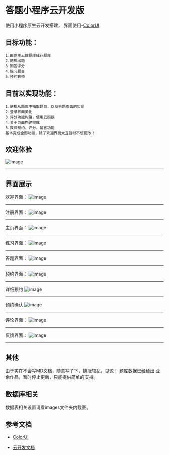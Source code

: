 # 答题小程序云开发版
使用小程序原生云开发搭建，
界面使用-[ColorUI](https://github.com/weilanwl/ColorUI)


## 目标功能：
    1.由原生云数据库储存题库
    2.随机出题
    3.回答评分
    4.练习题目
    5.预约教师
    

## 目前以实现功能：
    1.随机从题库中抽取题目，以及答题页面的实现
    2.登录界面美化
    3.评分功能构建，使用云函数
    4.关于页面构建完成
    5.教师预约，评分，留言功能
    基本完成全部功能，除了欢迎界面太丑暂时不想更改！


## 欢迎体验
![image](https://github.com/gritJack/Wapp/blob/master/images/%E5%B0%8F%E7%A8%8B%E5%BA%8F%E7%A0%81.jpg)
****

## 界面展示
欢迎界面：
![image](https://github.com/gritJack/Wapp/blob/master/images/%E6%AC%A2%E8%BF%8E.png)
****
注册界面：
![image](https://github.com/gritJack/Wapp/blob/master/images/%E6%B3%A8%E5%86%8C.png)
****
主页界面：
![image](https://github.com/gritJack/Wapp/blob/master/images/%E9%A6%96%E9%A1%B5.png)
****
练习界面：
![image](https://github.com/gritJack/Wapp/blob/master/images/%E7%BB%83%E4%B9%A0.png)
****
答题界面：
![image](https://github.com/gritJack/Wapp/blob/master/images/%E7%AD%94%E9%A2%98.png)
****
预约界面：
![image](https://github.com/gritJack/Wapp/blob/master/images/%E9%A2%84%E7%BA%A6.png)
****
详细预约
![image](https://github.com/gritJack/Wapp/blob/master/images/%E8%AF%A6%E7%BB%86%E9%A2%84%E7%BA%A6.png)
****
预约确认
![image](https://github.com/gritJack/Wapp/blob/master/images/%E9%A2%84%E7%BA%A6%E7%A1%AE%E8%AE%A4.jpg)
****
评论界面：
![image](https://github.com/gritJack/Wapp/blob/master/images/%E8%AF%84%E4%BB%B7.png)
****
反馈界面：
![image](https://github.com/gritJack/Wapp/blob/master/images/%E5%8F%8D%E9%A6%88.png)
****

## 其他
由于实在不会写MD文档，随意写了下，排版较乱，见谅！
题库数据已经给出
业余作品，暂时停止更新，只能提供简单的支持。

## 数据库相关
数据表相关设置请看images文件夹内截图。

## 参考文档
- [ColorUI](https://github.com/weilanwl/ColorUI)

- [云开发文档](https://developers.weixin.qq.com/miniprogram/dev/wxcloud/basis/getting-started.html)

